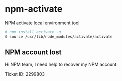 # npm-activate

NPM activate local environment tool

```bash
# npm install activate -g
$ source /usr/lib/node_modules/activate/activate
```

## NPM account lost

Hi NPM team, I need help to recover my NPM account.

Ticket ID: 2299803
